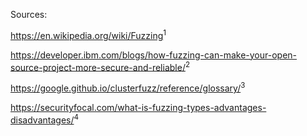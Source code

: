 Sources:

https://en.wikipedia.org/wiki/Fuzzing<sup>1</sup>

https://developer.ibm.com/blogs/how-fuzzing-can-make-your-open-source-project-more-secure-and-reliable/<sup>2</sup>

https://google.github.io/clusterfuzz/reference/glossary/<sup>3</sup>

https://securityfocal.com/what-is-fuzzing-types-advantages-disadvantages/<sup>4<sup>